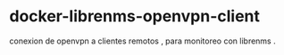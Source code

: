 # docker-librenms-openvpn-client
conexion de openvpn a clientes remotos , para monitoreo con librenms .
